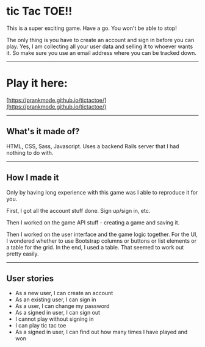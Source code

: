 
# tic Tac TOE!!

This is a super exciting game.  Have a go.  You won't be able to stop!

The only thing is you have to create an account and sign in before you can play.
Yes, I am collecting all your user data and selling it to whoever wants it.  So
make sure you use an email address where you can be tracked down.

***

# Play it here:
[https://prankmode.github.io/tictactoe/](https://prankmode.github.io/tictactoe/)

***
## What's it made of?

HTML, CSS, Sass, Javascript.  Uses a backend Rails server that I had nothing
to do with.

***

## How I made it

Only by having long experience with this game was I able to reproduce it for you.

First, I got all the account stuff done.  Sign up/sign in, etc.

Then I worked on the game API stuff - creating a game and saving it.

Then I worked on the user interface and the game logic together.  For the UI,
I wondered whether to use Bootstrap
columns or buttons or list elements or a table for the grid.  In the end, I
used a table.  That seemed to work out pretty easily.

***

## User stories

- As a new user, I can create an account
- As an existing user, I can sign in
- As a user, I can change my password
- As a signed in user, I can sign out
- I cannot play without signing in
- I can play tic tac toe
- As a signed in user, I can find out how many times I have played and won
